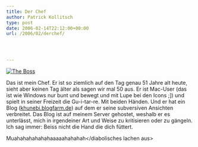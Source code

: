 ```yaml
---
title: Der Chef
author: Patrick Kollitsch
type: post
date: 2006-02-14T22:12:00+00:00
url: /2006/02/derchef/




---
```

[![The Boss][1]][2]

Das ist mein Chef. Er ist so ziemlich auf den Tag genau 51 Jahre alt heute, sieht aber keinen Tag älter als sagen wir mal 50 aus. Er ist Mac-User (das ist wie Windows nur bunt und bewegt und mit Lupe bei den Icons ;]) und spielt in seiner Freizeit die Gu-i-tar-re. Mit beiden Händen. Und er hat ein Blog ([khunebi.blogfarm.de][3]) auf dem er seine subversiven Ansichten verbreitet. Das Blog ist auf meinem Server gehostet, weshalb er es unterlässt, mich in irgendeiner Art und Weise zu kritisieren oder zu gängeln. Ich sag immer: Beiss nicht die Hand die dich füttert. 

<diabolisches lachen an>Muahahahahahahaaaaahahahah</diabolisches lachen aus>

 [1]: //static.flickr.com/34/99923689_7fd1547598.jpg
 [2]: http://www.flickr.com/photos/schreibblogade/99923689/ "The Boss"
 [3]: http://khunebi.blogfarm.de/
